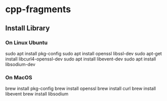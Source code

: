 # cpp-fragments

## Install Library
### On Linux Ubuntu
sudo apt install pkg-config
sudo apt install openssl libssl-dev
sudo apt-get install libcurl4-openssl-dev
sudo apt install libevent-dev
sudo apt install libsodium-dev

### On MacOS
brew install pkg-config
brew install openssl
brew install curl
brew install libevent
brew install libsodium